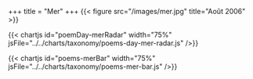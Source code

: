 +++
title = "Mer"
+++
{{< figure src="/images/mer.jpg" title="Août 2006" >}}

{{< chartjs id="poemDay-merRadar" width="75%" jsFile="../../charts/taxonomy/poems-day-mer-radar.js" />}}

{{< chartjs id="poems-merBar" width="75%" jsFile="../../charts/taxonomy/poems-mer-bar.js" />}}